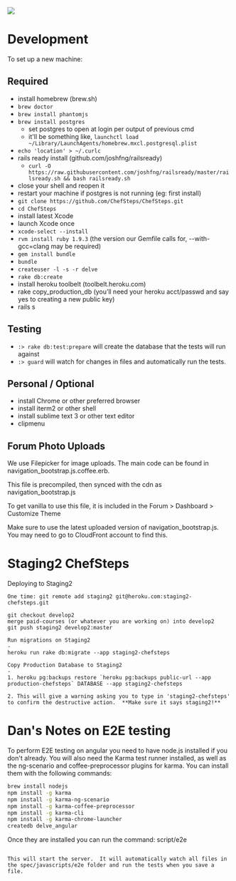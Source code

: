 <a href="https://codeclimate.com/github/rails/rails"><img src="https://codeclimate.com/github/rails/rails.png" /></a>

# Development

To set up a new machine:



## Required

- install homebrew (brew.sh)
- `brew doctor`
- `brew install phantomjs`
- `brew install postgres`
   - set postgres to open at login per output of previous cmd
   - it'll be something like, `launchctl load ~/Library/LaunchAgents/homebrew.mxcl.postgresql.plist`
- `echo 'location' > ~/.curlc`
- rails ready install (github.com/joshfng/railsready)
   -  `curl -O https://raw.githubusercontent.com/joshfng/railsready/master/railsready.sh && bash railsready.sh`
- close your shell and reopen it
- restart your machine if postgres is not running (eg: first install)
- `git clone https://github.com/ChefSteps/ChefSteps.git`
- `cd ChefSteps`
- install latest Xcode
- launch Xcode once
- `xcode-select --install`
- `rvm install ruby 1.9.3` (the version our Gemfile calls for, --with-gcc=clang may be required)
- `gem install bundle`
- `bundle`
- `createuser -l -s -r delve`
- `rake db:create`
- install heroku toolbelt (toolbelt.heroku.com)
- rake copy_production_db (you’ll need your heroku acct/passwd and say yes to creating a new public key)
- rails s

## Testing

- `:> rake db:test:prepare` will create the database that the tests will run
   against
- `:> guard` will watch for changes in files and automatically run the tests.

## Personal / Optional

- install Chrome or other preferred browser
- install iterm2 or other shell
- install sublime text 3 or other text editor
- clipmenu


## Forum Photo Uploads
We use Filepicker for image uploads.  The main code can be found in navigation_bootstrap.js.coffee.erb.

This file is precompiled, then synced with the cdn as navigation_bootstrap.js

To get vanilla to use this file, it is included in the Forum > Dashboard > Customize Theme

Make sure to use the latest uploaded version of navigation_bootstrap.js.  You may need to go to CloudFront account to find this.

Staging2 ChefSteps
=

Deploying to Staging2
```
One time: git remote add staging2 git@heroku.com:staging2-chefsteps.git

git checkout develop2
merge paid-courses (or whatever you are working on) into develop2
git push staging2 develop2:master

Run migrations on Staging2
-
heroku run rake db:migrate --app staging2-chefsteps

Copy Production Database to Staging2
-
1. heroku pg:backups restore `heroku pg:backups public-url --app production-chefsteps` DATABASE --app staging2-chefsteps

2. This will give a warning asking you to type in 'staging2-chefsteps' to confirm the destructive action.  **Make sure it says staging2!**
```

# Dan's Notes on E2E testing
To perform E2E testing on angular you need to have node.js installed if you don't already.  You will also need the Karma test runner installed, as well as the ng-scenario and coffee-preprocessor plugins for karma.  You can install them with the following commands:
```bash
brew install nodejs
npm install -g karma
npm install -g karma-ng-scenario
npm install -g karma-coffee-preprocessor
npm install -g karma-cli
npm install -g karma-chrome-launcher
createdb delve_angular
```

Once they are installed you can run the command:
script/e2e
```

This will start the server.  It will automatically watch all files in the spec/javascripts/e2e folder and run the tests when you save a file.
